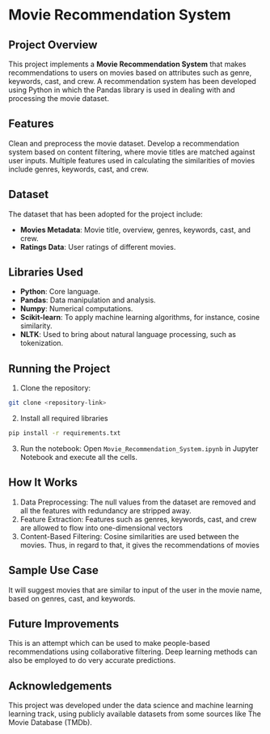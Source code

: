 # Movie Recommendation System
## Project Overview

This project implements a **Movie Recommendation System** that makes recommendations to users on movies based on attributes such as genre, keywords, cast, and crew. A recommendation system has been developed using Python in which the Pandas library is used in dealing with and processing the movie dataset.
## Features

Clean and preprocess the movie dataset.
Develop a recommendation system based on content filtering, where movie titles are matched against user inputs.
Multiple features used in calculating the similarities of movies include genres, keywords, cast, and crew.
## Dataset
The dataset that has been adopted for the project include:
- **Movies Metadata**: Movie title, overview, genres, keywords, cast, and crew.
- **Ratings Data**: User ratings of different movies.
## Libraries Used
- **Python**: Core language.
- **Pandas**: Data manipulation and analysis.
- **Numpy**: Numerical computations.
- **Scikit-learn**: To apply machine learning algorithms, for instance, cosine similarity.
- **NLTK**: Used to bring about natural language processing, such as tokenization.

## Running the Project
1. Clone the repository:
```bash
git clone <repository-link>
```
2. Install all required libraries
```bash
pip install -r requirements.txt
```
3. Run the notebook:
Open `Movie_Recommendation_System.ipynb` in Jupyter Notebook and execute all the cells.
## How It Works

1. Data Preprocessing: The null values from the dataset are removed and all the features with redundancy are stripped away.
2. Feature Extraction: Features such as genres, keywords, cast, and crew are allowed to flow into one-dimensional vectors
3. Content-Based Filtering: Cosine similarities are used between the movies. Thus, in regard to that, it gives the recommendations of movies
## Sample Use Case

It will suggest movies that are similar to input of the user in the movie name, based on genres, cast, and keywords.
## Future Improvements
This is an attempt which can be used to make people-based recommendations using collaborative filtering.
Deep learning methods can also be employed to do very accurate predictions.
## Acknowledgements
This project was developed under the data science and machine learning learning track, using publicly available datasets from some sources like The Movie Database (TMDb).
